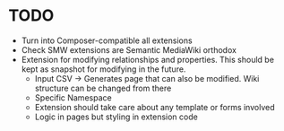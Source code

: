 # TODO

* Turn into Composer-compatible all extensions
* Check SMW extensions are Semantic MediaWiki orthodox
* Extension for modifying relationships and properties. This should be kept as snapshot for modifying in the future.
  * Input CSV -> Generates page that can also be modified. Wiki structure can be changed from there
  * Specific Namespace
  * Extension should take care about any template or forms involved
  * Logic in pages but styling in extension code


